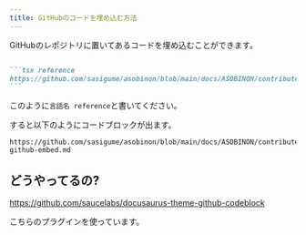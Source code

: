 ```yaml
---
title: GitHubのコードを埋め込む方法
---
```


GitHubのレポジトリに置いてあるコードを埋め込むことができます。

`````md

```tsx reference
https://github.com/sasigume/asobinon/blob/main/docs/ASOBINON/contribute/markdown/7-github-embed.md
```

`````

このように`言語名 reference`と書いてください。

すると以下のようにコードブロックが出ます。

```tsx reference
https://github.com/sasigume/asobinon/blob/main/docs/ASOBINON/contribute/markdown/7-github-embed.md
```

## どうやってるの?

<https://github.com/saucelabs/docusaurus-theme-github-codeblock>

こちらのプラグインを使っています。
